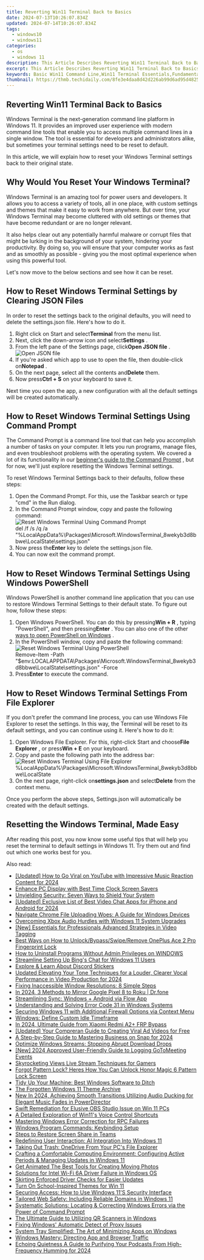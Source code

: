 ```yaml
---
title: Reverting Win11 Terminal Back to Basics
date: 2024-07-13T10:26:07.834Z
updated: 2024-07-14T10:26:07.834Z
tags:
  - windows10
  - windows11
categories:
  - os
  - windows 11
description: This Article Describes Reverting Win11 Terminal Back to Basics
excerpt: This Article Describes Reverting Win11 Terminal Back to Basics
keywords: Basic Win11 Command Line,Win11 Terminal Essentials,Fundamentals of Win11 Cmd,Learn Win11 Terminal Basics,Mastering Win11 Terminal,Understanding Win11 CMD,Revert to Win11 Basic Usage
thumbnail: https://thmb.techidaily.com/8fe3e4daa8d42d226ab99d6ad95d4825a0edf9f54adc2ff54b0e8f531a27fde7.jpg
---
```


## Reverting Win11 Terminal Back to Basics

 Windows Terminal is the next-generation command line platform in Windows 11\. It provides an improved user experience with modern command line tools that enable you to access multiple command lines in a single window. The tool is essential for developers and administrators alike, but sometimes your terminal settings need to be reset to default.

 In this article, we will explain how to reset your Windows Terminal settings back to their original state.

## Why Would You Reset Your Windows Terminal?

 Windows Terminal is an amazing tool for power users and developers. It allows you to access a variety of tools, all in one place, with custom settings and themes that make it easy to work from anywhere. But over time, your Windows Terminal may become cluttered with old settings or themes that have become redundant or are no longer relevant.

 It also helps clear out any potentially harmful malware or corrupt files that might be lurking in the background of your system, hindering your productivity. By doing so, you will ensure that your computer works as fast and as smoothly as possible - giving you the most optimal experience when using this powerful tool.

 Let's now move to the below sections and see how it can be reset.

## How to Reset Windows Terminal Settings by Clearing JSON Files

 In order to reset the settings back to the original defaults, you will need to delete the settings.json file. Here's how to do it.

1. Right click on Start and select**Terminal** from the menu list.
2. Next, click the down-arrow icon and select**Settings** .
3. From the left pane of the Settings page, click**Open JSON file** .  
![Open JSON file](https://static1.makeuseofimages.com/wordpress/wp-content/uploads/2022/12/open-json-file.jpg)
4. If you're asked which app to use to open the file, then double-click on**Notepad** .
5. On the next page, select all the contents and**Delete** them.
6. Now press**Ctrl + S** on your keyboard to save it.

 Next time you open the app, a new configuration with all the default settings will be created automatically.

## How to Reset Windows Terminal Settings Using Command Prompt

 The Command Prompt is a command line tool that can help you accomplish a number of tasks on your computer. It lets you run programs, manage files, and even troubleshoot problems with the operating system. We covered a lot of its functionality in our [beginner's guide to the Command Prompt](https://www.makeuseof.com/tag/a-beginners-guide-to-the-windows-command-line/) , but for now, we'll just explore resetting the Windows Terminal settings.

 To reset Windows Terminal Settings back to their defaults, follow these steps:

1. Open the Command Prompt. For this, use the Taskbar search or type "cmd" in the Run dialog.
2. In the Command Prompt window, copy and paste the following command:  
![Reset Windows Terminal Using Command Prompt](https://static1.makeuseofimages.com/wordpress/wp-content/uploads/2022/12/reset-windows-terminal-using-command-prompt.jpg)  
del /f /s /q /a "%LocalAppData%\Packages\Microsoft.WindowsTerminal_8wekyb3d8bbwe\LocalState\settings.json"
3. Now press the**Enter** key to delete the settings.json file.
4. You can now exit the command prompt.

## How to Reset Windows Terminal Settings Using Windows PowerShell

 Windows PowerShell is another command line application that you can use to restore Windows Terminal Settings to their default state. To figure out how, follow these steps:

1. Open Windows PowerShell. You can do this by pressing**Win + R** , typing "PowerShell", and then pressing**Enter** . You can also one of the other [ways to open PowerShell on Windows](https://www.makeuseof.com/windows-open-command-prompt-powershell/) .
2. In the PowerShell window, copy and paste the following command:  
![Reset Windows Terminal Using PowerShell](https://static1.makeuseofimages.com/wordpress/wp-content/uploads/2022/12/reset-windows-terminal-using-powershell.jpg)  
Remove-Item -Path "$env:LOCALAPPDATA\Packages\Microsoft.WindowsTerminal_8wekyb3d8bbwe\LocalState\settings.json" -Force
3. Press**Enter** to execute the command.

## How to Reset Windows Terminal Settings From File Explorer

 If you don't prefer the command line process, you can use Windows File Explorer to reset the settings. In this way, the Terminal will be reset to its default settings, and you can continue using it. Here's how to do it:

1. Open Windows File Explorer. For this, right-click Start and choose**File Explorer** , or press**Win + E** on your keyboard.
2. Copy and paste the following path into the address bar:  
![Reset Windows Terminal Using File Explorer](https://static1.makeuseofimages.com/wordpress/wp-content/uploads/2022/12/reset-windows-terminal-using-file-explorer.jpg)  
%LocalAppData%\Packages\Microsoft.WindowsTerminal_8wekyb3d8bbwe\LocalState
3. On the next page, right-click on**settings.json** and select**Delete** from the context menu.

 Once you perform the above steps, Settings.json will automatically be created with the default settings.

## Resetting the Windows Terminal, Made Easy

 After reading this post, you now know some useful tips that will help you reset the terminal to default settings in Windows 11\. Try them out and find out which one works best for you.


<ins class="adsbygoogle"
     style="display:block"
     data-ad-format="autorelaxed"
     data-ad-client="ca-pub-7571918770474297"
     data-ad-slot="1223367746"></ins>



<ins class="adsbygoogle"
     style="display:block"
     data-ad-client="ca-pub-7571918770474297"
     data-ad-slot="8358498916"
     data-ad-format="auto"
     data-full-width-responsive="true"></ins>



<span class="atpl-alsoreadstyle">Also read:</span>
<div><ul>
<li><a href="https://eaxpv-info.techidaily.com/updated-how-to-go-viral-on-youtube-with-impressive-music-reaction-content-for-2024/"><u>[Updated] How to Go Viral on YouTube with Impressive Music Reaction Content for 2024</u></a></li>
<li><a href="https://win11.techidaily.com/enhance-pc-display-with-best-time-clock-screen-savers/"><u>Enhance PC Display with Best Time Clock Screen Savers</u></a></li>
<li><a href="https://win11.techidaily.com/unyielding-security-seven-ways-to-shield-your-system/"><u>Unyielding Security: Seven Ways to Shield Your System</u></a></li>
<li><a href="https://screen-sharing-recording.techidaily.com/updated-exclusive-list-of-best-video-chat-apps-for-iphone-and-android-for-2024/"><u>[Updated] Exclusive List of Best Video Chat Apps for iPhone and Android for 2024</u></a></li>
<li><a href="https://win11.techidaily.com/navigate-chrome-file-uploading-woes-a-guide-for-windows-devices/"><u>Navigate Chrome File Uploading Woes: A Guide for Windows Devices</u></a></li>
<li><a href="https://win11.techidaily.com/overcoming-xbox-audio-hurdles-with-windows-11-system-upgrades/"><u>Overcoming Xbox Audio Hurdles with Windows 11 System Upgrades</u></a></li>
<li><a href="https://youtube-videos.techidaily.com/new-essentials-for-professionals-advanced-strategies-in-video-tagging/"><u>[New] Essentials for Professionals  Advanced Strategies in Video Tagging</u></a></li>
<li><a href="https://easy-unlock-android.techidaily.com/best-ways-on-how-to-unlockbypassswiperemove-oneplus-ace-2-pro-fingerprint-lock-by-drfone-android/"><u>Best Ways on How to Unlock/Bypass/Swipe/Remove OnePlus Ace 2 Pro Fingerprint Lock</u></a></li>
<li><a href="https://win11.techidaily.com/how-to-uninstall-programs-without-admin-privileges-on-windows/"><u>How to Uninstall Programs Without Admin Privileges on WINDOWS</u></a></li>
<li><a href="https://win11.techidaily.com/streamline-setting-up-bings-chat-for-windows-11-users/"><u>Streamline Setting Up Bing's Chat for Windows 11 Users</u></a></li>
<li><a href="https://discord-videos.techidaily.com/explore-and-learn-about-discord-stickers/"><u>Explore & Learn About Discord Stickers</u></a></li>
<li><a href="https://audio-shaping.techidaily.com/updated-elevating-your-tone-techniques-for-a-louder-clearer-vocal-performance-in-video-production-for-2024/"><u>Updated Elevating Your Tone Techniques for a Louder, Clearer Vocal Performance in Video Production for 2024</u></a></li>
<li><a href="https://win11.techidaily.com/fixing-inaccessible-window-resolutions-8-simple-steps/"><u>Fixing Inaccessible Window Resolutions: 8 Simple Steps</u></a></li>
<li><a href="https://screen-mirror.techidaily.com/in-2024-3-methods-to-mirror-google-pixel-8-to-roku-drfone-by-drfone-android/"><u>In 2024, 3 Methods to Mirror Google Pixel 8 to Roku | Dr.fone</u></a></li>
<li><a href="https://win11.techidaily.com/streamlining-sync-windows-plus-android-via-flow-app/"><u>Streamlining Sync: Windows + Android via Flow App</u></a></li>
<li><a href="https://win11.techidaily.com/understanding-and-solving-error-code-31-in-windows-systems/"><u>Understanding and Solving Error Code 31 in Windows Systems</u></a></li>
<li><a href="https://win11.techidaily.com/securing-windows-11-with-additional-firewall-options-via-context-menu/"><u>Securing Windows 11 with Additional Firewall Options via Context Menu</u></a></li>
<li><a href="https://win11.techidaily.com/windows-define-custom-idle-timeframe/"><u>Windows: Define Custom Idle Timeframe</u></a></li>
<li><a href="https://bypass-frp.techidaily.com/in-2024-ultimate-guide-from-xiaomi-redmi-a2plus-frp-bypass-by-drfone-android/"><u>In 2024, Ultimate Guide from Xiaomi Redmi A2+ FRP Bypass</u></a></li>
<li><a href="https://facebook-record-videos.techidaily.com/updated-your-compreran-guide-to-creating-viral-ad-videos-for-free/"><u>[Updated] Your Compreran Guide to Creating Viral Ad Videos for Free</u></a></li>
<li><a href="https://snapchat-videos.techidaily.com/a-step-by-step-guide-to-mastering-business-on-snap-for-2024/"><u>A Step-by-Step Guide to Mastering Business on Snap for 2024</u></a></li>
<li><a href="https://win11.techidaily.com/optimize-windows-streams-stopping-abrupt-download-drops/"><u>Optimize Windows Streams: Stopping Abrupt Download Drops</u></a></li>
<li><a href="https://desktop-recording.techidaily.com/new-2024-approved-user-friendly-guide-to-logging-gotomeeting-events/"><u>[New] 2024 Approved  User-Friendly Guide to Logging GoToMeeting Events</u></a></li>
<li><a href="https://youtube-video-recordings.techidaily.com/skyrocketing-views-live-stream-techniques-for-gamers/"><u>Skyrocketing Views  Live Stream Techniques for Gamers</u></a></li>
<li><a href="https://unlock-android.techidaily.com/forgot-pattern-lock-heres-how-you-can-unlock-honor-magic-6-pattern-lock-screen-by-drfone-android/"><u>Forgot Pattern Lock? Heres How You Can Unlock Honor Magic 6 Pattern Lock Screen</u></a></li>
<li><a href="https://win11.techidaily.com/tidy-up-your-machine-best-windows-software-to-ditch/"><u>Tidy Up Your Machine: Best Windows Software to Ditch</u></a></li>
<li><a href="https://win11.techidaily.com/the-forgotten-windows-11-theme-archive/"><u>The Forgotten Windows 11 Theme Archive</u></a></li>
<li><a href="https://audio-shaping.techidaily.com/new-in-2024-achieving-smooth-transitions-utilizing-audio-ducking-for-elegant-music-fades-in-powerdirector/"><u>New In 2024, Achieving Smooth Transitions Utilizing Audio Ducking for Elegant Music Fades in PowerDirector</u></a></li>
<li><a href="https://win11.techidaily.com/swift-remediation-for-elusive-obs-studio-issue-on-win-11-pcs/"><u>Swift Remediation for Elusive OBS Studio Issue on Win 11 PCs</u></a></li>
<li><a href="https://win11.techidaily.com/a-detailed-exploration-of-win11s-voice-control-shortcuts/"><u>A Detailed Exploration of Win11's Voice Control Shortcuts</u></a></li>
<li><a href="https://win11.techidaily.com/mastering-windows-error-correction-for-rpc-failures/"><u>Mastering Windows Error Correction for RPC Failures</u></a></li>
<li><a href="https://win11.techidaily.com/windows-program-commands-keybinding-setup/"><u>Windows Program Commands: Keybinding Setup</u></a></li>
<li><a href="https://win11.techidaily.com/steps-to-restore-screen-share-in-teams/"><u>Steps to Restore Screen Share in Teams</u></a></li>
<li><a href="https://win11.techidaily.com/redefining-user-interaction-ai-integration-into-windows-11/"><u>Redefining User Interaction: AI Integration Into Windows 11</u></a></li>
<li><a href="https://win11.techidaily.com/taking-out-trash-onedrive-from-your-pcs-file-explorer/"><u>Taking Out Trash: OneDrive From Your PC's File Explorer</u></a></li>
<li><a href="https://win11.techidaily.com/crafting-a-comfortable-computing-environment-configuring-active-periods-and-managing-updates-in-windows-11/"><u>Crafting a Comfortable Computing Environment: Configuring Active Periods & Managing Updates in Windows 11</u></a></li>
<li><a href="https://smart-video-creator.techidaily.com/get-animated-the-best-tools-for-creating-moving-photos/"><u>Get Animated The Best Tools for Creating Moving Photos</u></a></li>
<li><a href="https://win11.techidaily.com/solutions-for-intel-wi-fi-6a-driver-failure-in-windows-os/"><u>Solutions for Intel Wi-Fi 6A Driver Failure in Windows OS</u></a></li>
<li><a href="https://win11.techidaily.com/skirting-enforced-driver-checks-for-easier-updates/"><u>Skirting Enforced Driver Checks for Easier Updates</u></a></li>
<li><a href="https://win11.techidaily.com/turn-on-school-inspired-themes-for-win-11/"><u>Turn On School-Inspired Themes for Win 11</u></a></li>
<li><a href="https://win11.techidaily.com/securing-access-how-to-use-windows-11s-security-interface/"><u>Securing Access: How to Use Windows 11'S Security Interface</u></a></li>
<li><a href="https://win11.techidaily.com/tailored-web-safety-including-reliable-domains-in-windows-11/"><u>Tailored Web Safety: Including Reliable Domains in Windows 11</u></a></li>
<li><a href="https://win11.techidaily.com/systematic-solutions-locating-and-correcting-windows-errors-via-the-power-of-command-prompt/"><u>Systematic Solutions: Locating & Correcting Windows Errors via the Power of Command Prompt</u></a></li>
<li><a href="https://win11.techidaily.com/the-ultimate-guide-to-utilizing-qr-scanners-in-windows/"><u>The Ultimate Guide to Utilizing QR Scanners in Windows</u></a></li>
<li><a href="https://win11.techidaily.com/fixing-windows-automatic-detect-of-proxy-issues/"><u>Fixing Windows' Automatic Detect of Proxy Issues</u></a></li>
<li><a href="https://win11.techidaily.com/system-tray-simplified-the-art-of-minimizing-apps-on-windows/"><u>System Tray Simplified: The Art of Minimizing Apps on Windows</u></a></li>
<li><a href="https://win11.techidaily.com/windows-mastery-directing-app-and-browser-traffic/"><u>Windows Mastery: Directing App and Browser Traffic</u></a></li>
<li><a href="https://voice-adjusting.techidaily.com/echoing-quietness-a-guide-to-purifying-your-podcasts-from-high-frequency-humming-for-2024/"><u>Echoing Quietness A Guide to Purifying Your Podcasts From High-Frequency Humming for 2024</u></a></li>
</ul></div>

